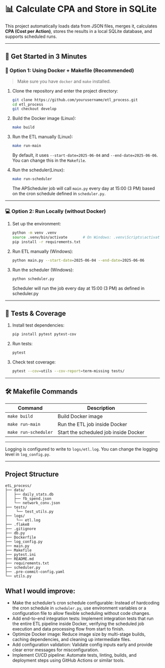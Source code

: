 # 📊 Calculate CPA and Store in SQLite

This project automatically loads data from JSON files, merges it, calculates **CPA (Cost per Action)**, stores the results in a local SQLite database, and supports scheduled runs.

---

## 🚀 Get Started in 3 Minutes

### 🔧 Option 1: Using Docker + Makefile (Recommended)

> Make sure you have `docker` and `make` installed.

1. Clone the repository and enter the project directory:

    ```bash
    git clone https://github.com/yourusername/etl_process.git
    cd etl_process
    git checkout develop
    ```

2. Build the Docker image (Linux):

    ```bash
    make build
    ```

3. Run the ETL manually (Linux):

    ```bash
    make run-main
    ```

    By default, it uses `--start-date=2025-06-04` and `--end-date=2025-06-06`. You can change this in the `Makefile`.

4. Run the scheduler(Linux):

    ```bash
    make run-scheduler
    ```

    The APScheduler job will call `main.py` every day at 15:00 (3 PM)  based on the cron schedule defined in `scheduler.py`.

---

### 💻 Option 2: Run Locally (without Docker)

1. Set up the environment:

    ```bash
    python -m venv .venv
    source .venv/bin/activate       # On Windows: .venv\Scripts\activate
    pip install -r requirements.txt
    ```

2. Run ETL manually (Windows):

    ```bash
    python main.py --start-date=2025-06-04 --end-date=2025-06-06
    ```

3. Run the scheduler (Windows):

    ```bash
    python scheduler.py
    ```
   Scheduler will run the job every day at 15:00 (3 PM) as defined in scheduler.py

---

## 🧪 Tests & Coverage

1. Install test dependencies:

    ```bash
    pip install pytest pytest-cov
    ```

2. Run tests:

    ```bash
    pytest
    ```

3. Check test coverage:

    ```bash
    pytest --cov=utils --cov-report=term-missing tests/
    ```

---

## 🛠 Makefile Commands

| Command              | Description                                 |
|----------------------|---------------------------------------------|
| `make build`         | Build Docker image                          |
| `make run-main`      | Run the ETL job inside Docker               |
| `make run-scheduler` | Start the scheduled job inside Docker       |

---
Logging is configured to write to `logs/etl.log`. You can change the logging level in `log_config.py`.

---
## Project Structure
   ```
   etL_process/
   ├── data/
   │   ├── daily_stats.db
   │   ├── fb_spend.json
   │   └── network_conv.json
   ├── tests/
   │    └── test_utils.py
   ├── logs/
   │    └── etl.log
   ├── .flake8
   ├── .gitignore
   ├── db.py
   ├── Dockerfile
   ├── log_config.py
   ├── main.py
   ├── Makefile
   ├── pytest.ini
   ├── README.md
   ├── requirements.txt
   ├── scheduler.py
   ├── .pre-commit-config.yaml
   └── utils.py
   ```

## What I would improve:
- Make the scheduler’s cron schedule configurable:
  Instead of hardcoding the cron schedule in `scheduler.py`, use environment variables or a configuration file to allow flexible scheduling without code changes.
- Add end-to-end integration tests:
Implement integration tests that run the entire ETL pipeline inside Docker, verifying the scheduled job execution and data processing flow from start to finish.
- Optimize Docker image:
Reduce image size by multi-stage builds, caching dependencies, and cleaning up intermediate files.
- Add configuration validation:
Validate config inputs early and provide clear error messages for misconfiguration.
- Implement CI/CD pipeline:
Automate tests, linting, builds, and deployment steps using GitHub Actions or similar tools.
